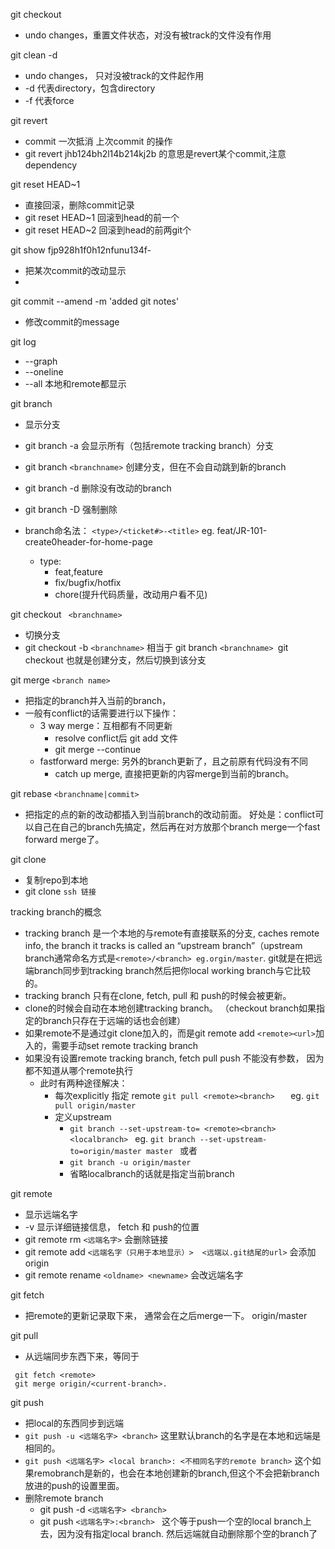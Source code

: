 git checkout
- undo changes，重置文件状态，对没有被track的文件没有作用

git clean -d
- undo changes， 只对没被track的文件起作用
- -d 代表directory，包含directory
- -f 代表force

git revert
- commit 一次抵消 上次commit 的操作
- git revert jhb124bh2l14b214kj2b 的意思是revert某个commit,注意dependency

git reset HEAD~1
- 直接回滚，删除commit记录
- git reset HEAD~1 回滚到head的前一个
- git reset HEAD~2 回滚到head的前两git个


git show fjp928h1f0h12nfunu134f-
- 把某次commit的改动显示
- 

git commit --amend -m 'added git notes'
- 修改commit的message

git log
- --graph
- --oneline
- --all 本地和remote都显示

git branch
- 显示分支
- git branch -a 会显示所有（包括remote tracking branch）分支
- git branch ```<branchname>``` 创建分支，但在不会自动跳到新的branch
- git branch -d 删除没有改动的branch
- git branch -D 强制删除
- branch命名法：
  ```<type>/<ticket#>-<title>```
  eg. feat/JR-101-create0header-for-home-page

  - type: 
    - feat,feature
    - fix/bugfix/hotfix
    - chore(提升代码质量，改动用户看不见)

git checkout ``` <branchname>```
- 切换分支
- git checkout -b ```<branchname>``` 相当于 git branch ```<branchname> ```git checkout 也就是创建分支，然后切换到该分支

git merge ```<branch name>```
- 把指定的branch并入当前的branch， 
- 一般有conflict的话需要进行以下操作：
  - 3 way merge：互相都有不同更新
    - resolve conflict后 git add 文件
    - git merge --continue
  - fastforward merge: 另外的branch更新了，且之前原有代码没有不同
    - catch up merge, 直接把更新的内容merge到当前的branch。

git rebase ```<branchname|commit>```
- 把指定的点的新的改动都插入到当前branch的改动前面。 好处是：conflict可以自己在自己的branch先搞定，然后再在对方放那个branch merge一个fast forward merge了。




git clone
- 复制repo到本地
- git clone ```ssh 链接```


tracking branch的概念
- tracking branch 是一个本地的与remote有直接联系的分支, caches remote info,  the branch it tracks is called an “upstream branch”（upstream branch通常命名方式是```<remote>/<branch> eg.orgin/master```.  git就是在把远端branch同步到tracking branch然后把你local working branch与它比较的。
- tracking branch 只有在clone, fetch, pull 和 push的时候会被更新。
-  clone的时候会自动在本地创建tracking branch。 （checkout branch如果指定的branch只存在于远端的话也会创建）
  - 如果remote不是通过git clone加入的，而是git remote add ```<remote><url>```加入的，需要手动set remote tracking branch
- 如果没有设置remote tracking branch, fetch pull push 不能没有参数， 因为都不知道从哪个remote执行
  - 此时有两种途径解决：
    - 每次explicitly 指定 remote
      ```git pull <remote><branch>   ```
         eg.
      ```git pull origin/master```
    - 定义upstream
      - ```git branch --set-upstream-to= <remote><branch> <localbranch> ``` 
          eg.
        ```git branch --set-upstream-to=origin/master master ```
      或者
      - ```git branch -u origin/master```  
      - 省略localbranch的话就是指定当前branch
     
  
git remote
- 显示远端名字
- -v 显示详细链接信息， fetch 和 push的位置
- git remote rm ```<远端名字>```  会删除链接
- git remote add ```<远端名字（只用于本地显示）>  <远端以.git结尾的url>```   会添加origin
- git remote rename ```<oldname> <newname>``` 会改远端名字

git fetch
- 把remote的更新记录取下来， 通常会在之后merge一下。 origin/master


git pull
- 从远端同步东西下来，等同于
 ```
  git fetch <remote> 
  git merge origin/<current-branch>.
 ```

git push
- 把local的东西同步到远端
- ```git push -u <远端名字> <branch>``` 这里默认branch的名字是在本地和远端是相同的。
- ```git push <远端名字> <local branch>: <不相同名字的remote branch>``` 这个如果remobranch是新的，也会在本地创建新的branch,但这个不会把新branch放进的push的设置里面。
- 删除remote branch
  - git push -d ```<远端名字> <branch> ```
  - git push ```<远端名字>:<branch> ``` 这个等于push一个空的local branch上去，因为没有指定local branch. 然后远端就自动删除那个空的branch了
  
